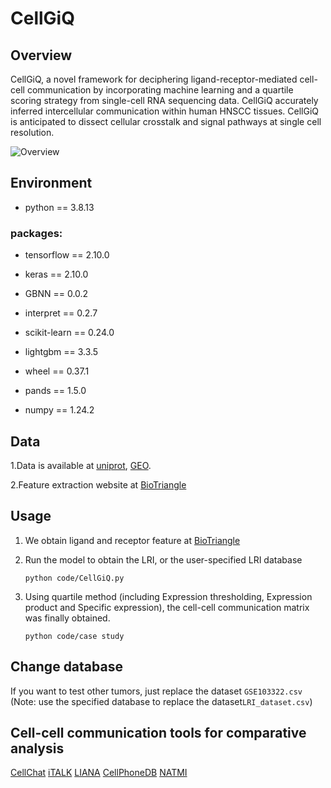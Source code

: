# CellGiQ

## Overview

CellGiQ, a novel framework for deciphering ligand-receptor-mediated cell-cell communication by incorporating machine learning and a quartile scoring strategy from single-cell RNA sequencing data. CellGiQ accurately inferred intercellular communication within human HNSCC tissues. CellGiQ is anticipated to dissect cellular crosstalk and signal pathways at
single cell resolution.

![Overview](Overview.png)

## Environment

- python == 3.8.13

### packages:

- tensorflow == 2.10.0
- keras == 2.10.0
- GBNN == 0.0.2

- interpret == 0.2.7

- scikit-learn == 0.24.0

- lightgbm == 3.3.5
- wheel == 0.37.1
- pands == 1.5.0
- numpy == 1.24.2

## Data

1.Data is available at [uniprot](https://www.uniprot.org/), [GEO](https://www.ncbi.nlm.nih.gov/geo/).

2.Feature extraction website at  [BioTriangle](http://biotriangle.scbdd.com/)

## Usage

1. We obtain ligand and receptor feature at  [BioTriangle](http://biotriangle.scbdd.com/)

2. Run the model to obtain the LRI, or the user-specified LRI database		

   ```
   python code/CellGiQ.py
   ```

3. Using quartile method (including Expression thresholding, Expression product and Specific expression), the cell-cell communication matrix was finally obtained.		

     ```
     python code/case study
     ```
## Change database

  If you want to test other tumors, just replace the dataset `GSE103322.csv` (Note: use the specified database to replace the dataset`LRI_dataset.csv`)

## Cell-cell communication tools for comparative analysis



[CellChat](https://github.com/sqjin/CellChat)   [iTALK](https://github.com/Coolgenome/iTALK)   [LIANA](github.com/saezlab/liana)   [CellPhoneDB](https://github.com/Teichlab/cellphonedb)   [NATMI](https://github.com/asrhou/NATMI)



